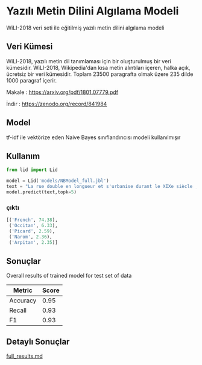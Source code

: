 # Yazılı Metin Dilini Algılama Modeli

WiLI-2018 veri seti ile eğitilmiş yazılı metin dilini algılama modeli

## Veri Kümesi

WiLI-2018, yazılı metin dil tanımlaması için bir oluşturulmuş bir veri kümesidir. WiLI-2018, Wikipedia'dan kısa metin alıntıları içeren, halka açık, ücretsiz bir veri kümesidir. Toplam 23500 paragrafta olmak üzere 235 dilde 1000 paragraf içerir. 

Makale :  https://arxiv.org/pdf/1801.07779.pdf

İndir : https://zenodo.org/record/841984

## Model 

tf-idf ile vektörize eden Naive Bayes sınıflandırıcısı modeli kullanılmışır 

## Kullanım

```python
from lid import Lid

model = Lid('models/NBModel_full.jbl')
text = "La rue double en longueur et s'urbanise durant le XIXe siècle ; plusieurs usines et ateliers s'y installent."
model.predict(text,topk=5)

```
### çıktı 

```python
[('French', 74.38),
 ('Occitan', 6.33),
 ('Picard', 2.59),
 ('Narom', 2.36),
 ('Arpitan', 2.35)]
```

## Sonuçlar

Overall results of trained model for test set of data

| Metric   | Score |
|----------|-------|
| Accuracy | 0.95  |
| Recall   | 0.93  |
| F1       | 0.93  |

## Detaylı Sonuçlar 

[full_results.md](full_results.md)
